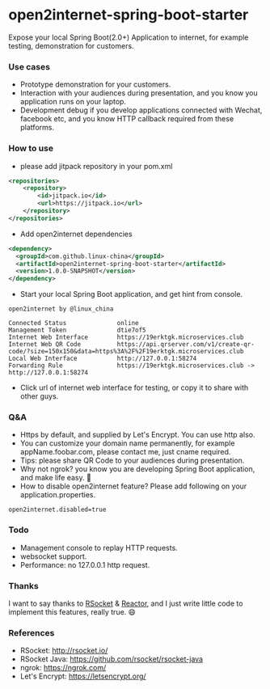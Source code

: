 open2internet-spring-boot-starter
=================================

Expose your local Spring Boot(2.0+) Application to internet, for example testing, demonstration for customers.

### Use cases

* Prototype demonstration for your customers.
* Interaction with your audiences during presentation, and you know you application runs on your laptop.
* Development debug if you develop applications connected with Wechat, facebook etc, and you know HTTP callback required from these platforms.

### How to use

* please add jitpack repository in your pom.xml

```xml
<repositories>
	<repository>
	    <id>jitpack.io</id>
	    <url>https://jitpack.io</url>
	</repository>
</repositories>
```

* Add open2internet dependencies

```xml
<dependency>
  <groupId>com.github.linux-china</groupId>
  <artifactId>open2internet-spring-boot-starter</artifactId>
  <version>1.0.0-SNAPSHOT</version>
</dependency>
```

* Start your local Spring Boot application, and get hint from console.
```
open2internet by @linux_china

Connected Status              online
Management Token              dtie7of5
Internet Web Interface        https://19erktgk.microservices.club
Internet Web QR Code          https://api.qrserver.com/v1/create-qr-code/?size=150x150&data=https%3A%2F%2F19erktgk.microservices.club
Local Web Interface           http://127.0.0.1:58274
Forwarding Rule               https://19erktgk.microservices.club -> http://127.0.0.1:58274
```

* Click url of internet web interface for testing, or copy it to share with other guys.


### Q&A

* Https by default, and supplied by Let's Encrypt. You can use http also.
* You can customize your domain name permanently, for example appName.foobar.com, please contact me, just cname required.
* Tips: please share QR Code to your audiences during presentation.
* Why not ngrok? you know you are developing Spring Boot application, and make life easy. :beer:
* How to disable open2internet feature? Please add following on your application.properties.

```properties
open2internet.disabled=true
```

### Todo

* Management console to replay HTTP requests.
* websocket support.
* Performance: no 127.0.0.1 http request.

### Thanks

I want to say thanks to [RSocket](http://rsocket.io) & [Reactor](https://projectreactor.io/), and I just write little code to implement this features, really true. :smile:

### References

* RSocket:  http://rsocket.io/
* RSocket Java: https://github.com/rsocket/rsocket-java
* ngrok: https://ngrok.com/
* Let's Encrypt: https://letsencrypt.org/
